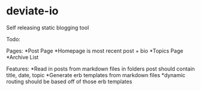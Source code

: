 deviate-io
==========

Self releasing static blogging tool

Todo:

Pages:
*Post Page
*Homepage is most recent post + bio
*Topics Page
*Archive List

Features:
*Read in posts from markdown files in folders
	post should contain title, date, topic
*Generate erb templates from markdown files
*dynamic routing should be based off of those erb templates




